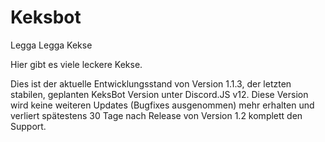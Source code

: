 # Keksbot
Legga Legga Kekse

Hier gibt es viele leckere Kekse.

Dies ist der aktuelle Entwicklungsstand von Version 1.1.3, der letzten stabilen, geplanten KeksBot Version unter Discord.JS v12. Diese Version wird keine weiteren Updates (Bugfixes ausgenommen) mehr erhalten und verliert spätestens 30 Tage nach Release von Version 1.2 komplett den Support.